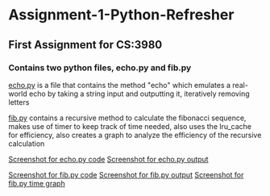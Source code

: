 # Assignment-1-Python-Refresher
## First Assignment for CS:3980
### Contains two python files, echo.py and fib.py
[echo.py](https://github.com/infernalkernel/Assignment-1-Python-Refresher/blob/main/echo.py) is a file that contains the method "echo" which emulates a real-world echo by taking a string input and outputting it, iteratively removing letters

[fib.py](https://github.com/infernalkernel/Assignment-1-Python-Refresher/blob/main/fib.py) contains a recursive method to calculate the fibonacci sequence, makes use of timer to keep track of time needed, also uses the lru_cache for efficiency, also creates a graph to analyze the efficiency of the recursive calculation

[Screenshot for echo.py code](https://github.com/infernalkernel/Assignment-1-Python-Refresher/blob/main/echo%20code%20screenshot.png)
[Screenshot for echo.py output](https://github.com/infernalkernel/Assignment-1-Python-Refresher/blob/main/echo%20output%20screenshot.png)

[Screenshot for fib.py code](https://github.com/infernalkernel/Assignment-1-Python-Refresher/blob/main/fib%20code%20screenshot.png)
[Screenshot for fib.py output](https://github.com/infernalkernel/Assignment-1-Python-Refresher/blob/main/fib%20output.txt)
[Screenshot for fib.py time graph](https://github.com/infernalkernel/Assignment-1-Python-Refresher/blob/main/fib.png)
